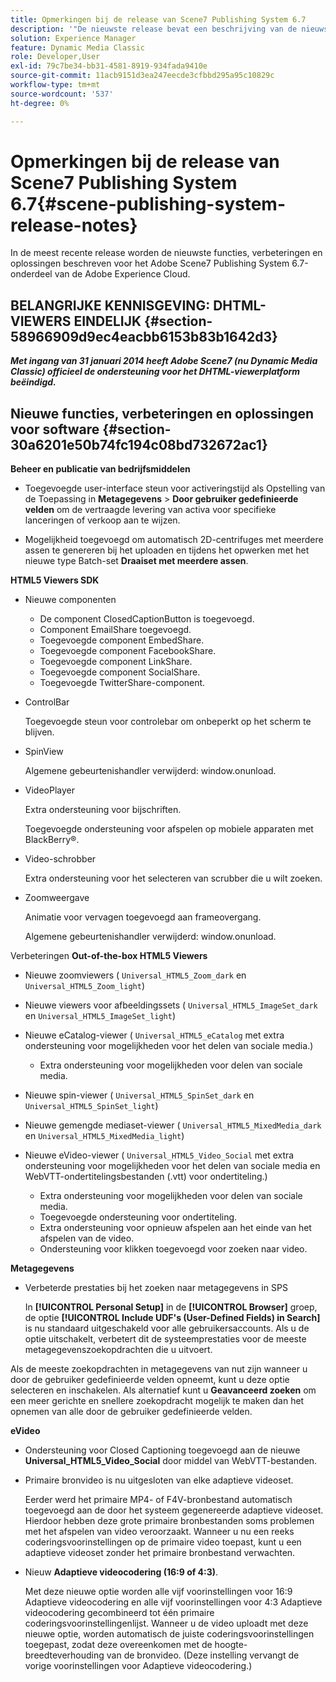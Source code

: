 ```yaml
---
title: Opmerkingen bij de release van Scene7 Publishing System 6.7
description: '"De nieuwste release bevat een beschrijving van de nieuwste functies, verbeteringen en oplossingen voor Adobe Scene7 Publishing System 6.7, onderdeel van de Adobe Experience Manager-oplossing in de Adobe Experience Cloud."'
solution: Experience Manager
feature: Dynamic Media Classic
role: Developer,User
exl-id: 79c7be34-bb31-4581-8919-934fada9410e
source-git-commit: 11acb9151d3ea247eecde3cfbbd295a95c10829c
workflow-type: tm+mt
source-wordcount: '537'
ht-degree: 0%

---
```


# Opmerkingen bij de release van Scene7 Publishing System 6.7{#scene-publishing-system-release-notes}

In de meest recente release worden de nieuwste functies, verbeteringen en oplossingen beschreven voor het Adobe Scene7 Publishing System 6.7-onderdeel van de Adobe Experience Cloud.

## BELANGRIJKE KENNISGEVING: DHTML-VIEWERS EINDELIJK {#section-58966909d9ec4eacbb6153b83b1642d3}

***Met ingang van 31 januari 2014 heeft Adobe Scene7 (nu Dynamic Media Classic) officieel de ondersteuning voor het DHTML-viewerplatform beëindigd.***

## Nieuwe functies, verbeteringen en oplossingen voor software {#section-30a6201e50b74fc194c08bd732672ac1}

**Beheer en publicatie van bedrijfsmiddelen**

* Toegevoegde user-interface steun voor activeringstijd als Opstelling van de Toepassing in **Metagegevens** > **Door gebruiker gedefinieerde velden** om de vertraagde levering van activa voor specifieke lanceringen of verkoop aan te wijzen.

<!--   [More information](http://help.adobe.com/en_US/scene7/using/WS08F62297-36A5-4c35-9D4E-5BE38C41D39C.html). -->

* Mogelijkheid toegevoegd om automatisch 2D-centrifuges met meerdere assen te genereren bij het uploaden en tijdens het opwerken met het nieuwe type Batch-set **Draaiset met meerdere assen**.

<!--   [More information](http://help.adobe.com/en_US/scene7/using/WSf6ef983f54a76485-20cc30b112624e7b244-7fff.html). -->

**HTML5 Viewers SDK**

<!-- The *Adobe Scene7 HTML5 Viewers SDK* is available as part of the SDK download from Adobe Developer Connection.

[More information](http://help.adobe.com/en_US/scene7/using/WSd4272150f67705c11b002eec12fcba4dee6-8000.html). -->

* Nieuwe componenten

   * De component ClosedCaptionButton is toegevoegd.
   * Component EmailShare toegevoegd.
   * Toegevoegde component EmbedShare.
   * Toegevoegde component FacebookShare.
   * Toegevoegde component LinkShare.
   * Toegevoegde component SocialShare.
   * Toegevoegde TwitterShare-component.

* ControlBar

   Toegevoegde steun voor controlebar om onbeperkt op het scherm te blijven.

* SpinView

   Algemene gebeurtenishandler verwijderd: window.onunload.

* VideoPlayer

   Extra ondersteuning voor bijschriften.

   Toegevoegde ondersteuning voor afspelen op mobiele apparaten met BlackBerry®.

* Video-schrobber

   Extra ondersteuning voor het selecteren van scrubber die u wilt zoeken.

* Zoomweergave

   Animatie voor vervagen toegevoegd aan frameovergang.

   Algemene gebeurtenishandler verwijderd: window.onunload.

Verbeteringen
**Out-of-the-box HTML5 Viewers**

* Nieuwe zoomviewers ( `Universal_HTML5_Zoom_dark` en `Universal_HTML5_Zoom_light`)
* Nieuwe viewers voor afbeeldingssets ( `Universal_HTML5_ImageSet_dark` en `Universal_HTML5_ImageSet_light`)
* Nieuwe eCatalog-viewer ( `Universal_HTML5_eCatalog` met extra ondersteuning voor mogelijkheden voor het delen van sociale media.)

   * Extra ondersteuning voor mogelijkheden voor delen van sociale media.

* Nieuwe spin-viewer ( `Universal_HTML5_SpinSet_dark` en `Universal_HTML5_SpinSet_light`)

* Nieuwe gemengde mediaset-viewer ( `Universal_HTML5_MixedMedia_dark` en `Universal_HTML5_MixedMedia_light`)
* Nieuwe eVideo-viewer ( `Universal_HTML5_Video_Social` met extra ondersteuning voor mogelijkheden voor het delen van sociale media en WebVTT-ondertitelingsbestanden (.vtt) voor ondertiteling.)

   * Extra ondersteuning voor mogelijkheden voor delen van sociale media.
   * Toegevoegde ondersteuning voor ondertiteling.
   * Extra ondersteuning voor opnieuw afspelen aan het einde van het afspelen van de video.
   * Ondersteuning voor klikken toegevoegd voor zoeken naar video.

<!-- [Viewer preset compatibility matrix](http://help.adobe.com/en_US/scene7/using/WS6E593DEA-7D81-4cd6-84B0-85E8BB274176.html).

[Adding captions to eVideo](http://help.adobe.com/en_US/scene7/using/WS98ca2e6790647c06-6f6f53e137b959f094-8000.html). -->
**Metagegevens**

* Verbeterde prestaties bij het zoeken naar metagegevens in SPS

   In **[!UICONTROL Personal Setup]** in de **[!UICONTROL Browser]** groep, de optie **[!UICONTROL Include UDF's (User-Defined Fields) in Search]** is nu standaard uitgeschakeld voor alle gebruikersaccounts. Als u de optie uitschakelt, verbetert dit de systeemprestaties voor de meeste metagegevenszoekopdrachten die u uitvoert.

<!--   [Personal Setup](http://help.adobe.com/en_US/scene7/using/WSCAAE9C8A-F172-43a8-B134-6163E7C80218.html). -->

Als de meeste zoekopdrachten in metagegevens van nut zijn wanneer u door de gebruiker gedefinieerde velden opneemt, kunt u deze optie selecteren en inschakelen. Als alternatief kunt u **Geavanceerd zoeken** om een meer gerichte en snellere zoekopdracht mogelijk te maken dan het opnemen van alle door de gebruiker gedefinieerde velden.

<!--   [Advanced search](http://help.adobe.com/en_US/scene7/using/WS259993e42159a215-1c6a66df1265272619e-7ff5.html). -->

**eVideo**

* Ondersteuning voor Closed Captioning toegevoegd aan de nieuwe **Universal_HTML5_Video_Social** door middel van WebVTT-bestanden.

<!--   [Adding captions to eVideo](http://help.stage.adobe.com/en_US/scene7/using/WS98ca2e6790647c06-6f6f53e137b959f094-8000.html). -->

* Primaire bronvideo is nu uitgesloten van elke adaptieve videoset.

   Eerder werd het primaire MP4- of F4V-bronbestand automatisch toegevoegd aan de door het systeem gegenereerde adaptieve videoset. Hierdoor hebben deze grote primaire bronbestanden soms problemen met het afspelen van video veroorzaakt. Wanneer u nu een reeks coderingsvoorinstellingen op de primaire video toepast, kunt u een adaptieve videoset zonder het primaire bronbestand verwachten.

* Nieuw **Adaptieve videocodering (16:9 of 4:3)**.

   Met deze nieuwe optie worden alle vijf voorinstellingen voor 16:9 Adaptieve videocodering en alle vijf voorinstellingen voor 4:3 Adaptieve videocodering gecombineerd tot één primaire coderingsvoorinstellingenlijst. Wanneer u de video uploadt met deze nieuwe optie, worden automatisch de juiste coderingsvoorinstellingen toegepast, zodat deze overeenkomen met de hoogte-breedteverhouding van de bronvideo. (Deze instelling vervangt de vorige voorinstellingen voor Adaptieve videocodering.)

<!--   [More information](http://help.stage.adobe.com/en_US/scene7/using/WSE86ACF2B-BD50-4c48-A1D7-9CD4405B62D0.html). -->
